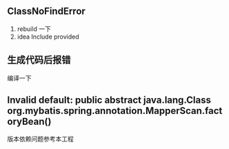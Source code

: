 ## ClassNoFindError
1. rebuild 一下
2. idea Include provided
## 生成代码后报错
编译一下
## Invalid default: public abstract java.lang.Class org.mybatis.spring.annotation.MapperScan.factoryBean()
版本依赖问题参考本工程